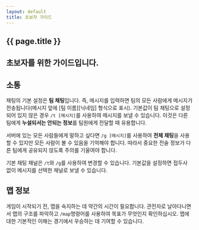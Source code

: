 ```yaml
---
layout: default
title: 초보자 가이드
---
```


<section class="banner">
    <div class="container">
        <div class="content">
            <h1 class="title">{{ page.title }}</h1>
            <h2 class="subtitle">초보자를 위한 가이드입니다.</h2>
        </div>
        </div>
    </div>
</section>
<section class="content">
    <div class="container">
        <h2>소통</h2>
        <p>채팅의 기본 설정은 <b>팀 채팅</b>입니다. 즉, 메시지를 입력하면 팀의 모든 사람에게 메시지가 전송됩니다(메시지 앞에 [팀 이름][닉네임] 형식으로 표시). 기본값이 팀 채팅으로 설정되어 있지 않은 경우 <code>/t [메시지]</code>를 사용하여 메시지를 보낼 수 있습니다. 이것은 다른 팀에게 <b>누설되서는 안되는 정보</b>를 팀원에게 전달할 때 유용합니다.</p>
        <p>서버에 있는 모든 사람들에게 말하고 싶다면 <code>/g [메시지]</code>를 사용하여 <b>전체 채팅</b>을 사용할 수 있지만 모든 사람이 볼 수 있음을 기억해야 합니다. 따라서 중요한 전술 정보가 다른 팀에게 공유되지 않도록 주의를 기울여야 합니다.</p>
        <p>기본 채팅 채널은 <code>/t</code>와 <code>/g</code>를 사용하여 변경할 수 있습니다. 기본값을 설정하면 접두사 없이 메시지를 선택한 채널로 보낼 수 있습니다.</p>
        <h2>맵 정보</h2>
        <p>게임이 시작되기 전, 맵을 숙지하는 데 약간의 시간이 필요합니다. 관전자로 날아다니면서 맵의 구조를 파악하고 <code>/map</code>명령어를 사용하여 목표가 무엇인지 확인하십시오. 맵에 대한 기본적인 이해는 경기에서 우승하는 데 기여할 수 있습니다.</p>
    </div>
</section>